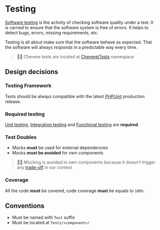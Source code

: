 # Testing

[Software testing](https://en.wikipedia.org/wiki/Software_testing) is the activity of checking software quality under a test. It is carried to ensure that the software system is free of errors. It helps to detect bugs, errors, missing requirements, etc.

Testing is all about make sure that the software behave as expected. That the software will always _responds_ in a predictable way every time.

> 👍🏾 Chevere tests are located at [Chevere\Tests](https://github.com/chevere/chevere/tree/master/Tests) namespace

## Design decisions

### Testing Framework

Tests should be always compatible with the latest [PHPUnit](https://phpunit.de/) production release.

### Required testing

[Unit testing](https://en.wikipedia.org/wiki/Unit_testing), [Integration testing](https://en.wikipedia.org/wiki/Integration_testing) and [Functional testing](https://en.wikipedia.org/wiki/Functional_testing) are **required**.

### Test Doubles

* Mocks **must** be used for external dependencies
* Mocks **must be avoided** for own components

> 👴🏾 Mocking is avoided in own components because it doesn't trigger any [trade-off](https://blog.cleancoder.com/uncle-bob/2014/05/10/WhenToMock.html) in our context

### Coverage

All the code **must** be covered, code coverage **must** be equals to `100%`.

## Conventions

* Must be named with `Test` suffix
* Must be located at `Tests/<component>/`
